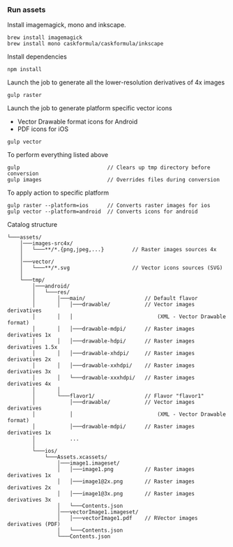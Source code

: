 ### Run assets
Install imagemagick, mono and inkscape.
```
brew install imagemagick
brew install mono caskformula/caskformula/inkscape
```

Install dependencies
```
npm install
```

Launch the job to generate all the lower-resolution derivatives of 4x images
```
gulp raster
```

Launch the job to generate platform specific vector icons
  * Vector Drawable format icons for Android
  * PDF icons for iOS
```
gulp vector
```

To perform everything listed above 
```
gulp                            // Clears up tmp directory before conversion
gulp images                     // Overrides files during conversion
```

To apply action to specific platform

```
gulp raster --platform=ios      // Converts raster images for ios
gulp vector --platform=android  // Converts icons for android
```

Catalog structure
```
└───assets/
    │───images-src4x/
    │   └───**/*.{png,jpeg,...}         // Raster images sources 4x
    │
    │───vector/
    │   └───**/*.svg                    // Vector icons sources (SVG)
    │
    └───tmp/
        │───android/
        │   └───res/
        │       │───main/                   // Default flavor
        │       │   │───drawable/           // Vector images derivatives 
        │       │   │                           (XML - Vector Drawable format)
        │       │   │───drawable-mdpi/      // Raster images derivatives 1x
        │       │   │───drawable-hdpi/      // Raster images derivatives 1.5x
        │       │   │───drawable-xhdpi/     // Raster images derivatives 2x
        │       │   │───drawable-xxhdpi/    // Raster images derivatives 3x
        │       │   └───drawable-xxxhdpi/   // Raster images derivatives 4x
        │       │                           
        │       └───flavor1/                // Flavor "flavor1"
        │           │───drawable/           // Vector images derivatives 
        │           │                           (XML - Vector Drawable format)
        │           │───drawable-mdpi/      // Raster images derivatives 1x
        │           ...
        │                               
        └───ios/
            └───Assets.xcassets/
                │───image1.imageset/
                │   │───image1.png          // Raster images derivatives 1x
                │   │───image1@2x.png       // Raster images derivatives 2x
                │   │───image1@3x.png       // Raster images derivatives 3x
                │   └───Contents.json
                │───vectorImage1.imageset/
                │   │───vectorImage1.pdf    // RVector images derivatives (PDF)
                │   └───Contents.json
                └───Contents.json
```
